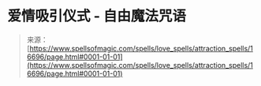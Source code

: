 <!--yml

category: 未分类

date: 2024-06-12 18:57:18

-->

# 爱情吸引仪式 - 自由魔法咒语

> 来源：[https://www.spellsofmagic.com/spells/love_spells/attraction_spells/16696/page.html#0001-01-01](https://www.spellsofmagic.com/spells/love_spells/attraction_spells/16696/page.html#0001-01-01)
